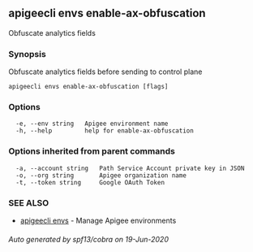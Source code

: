 ## apigeecli envs enable-ax-obfuscation

Obfuscate analytics fields

### Synopsis

Obfuscate analytics fields before sending to control plane

```
apigeecli envs enable-ax-obfuscation [flags]
```

### Options

```
  -e, --env string   Apigee environment name
  -h, --help         help for enable-ax-obfuscation
```

### Options inherited from parent commands

```
  -a, --account string   Path Service Account private key in JSON
  -o, --org string       Apigee organization name
  -t, --token string     Google OAuth Token
```

### SEE ALSO

* [apigeecli envs](apigeecli_envs.md)	 - Manage Apigee environments

###### Auto generated by spf13/cobra on 19-Jun-2020
